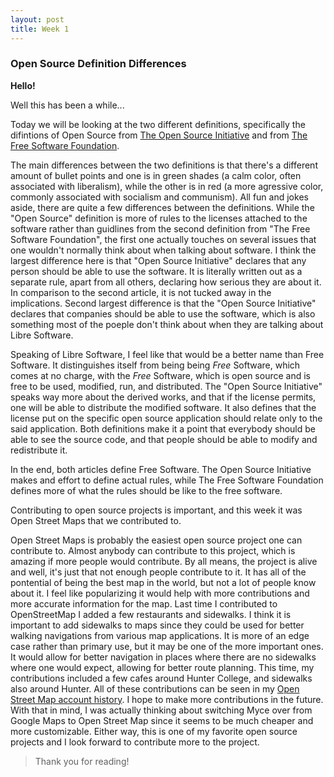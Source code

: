 ```yaml
---
layout: post
title: Week 1
---
```


### Open Source Definition Differences

**Hello!**

Well this has been a while...

Today we will be looking at the two different definitions, specifically the difintions of Open Source from [The Open Source Initiative](https://opensource.org/osd) and from [The Free Software Foundation](https://www.gnu.org/philosophy/free-sw.html).

The main differences between the two definitions is that there's a different amount of bullet points and one is in green shades (a calm color, often associated with liberalism), while the other is in red (a more agressive color, commonly associated with socialism and communism). All fun and jokes aside, there are quite a few differences between the definitions. While the "Open Source" definition is more of rules to the licenses attached to the software rather than guidlines from the second definition from "The Free Software Foundation", the first one actually touches on several issues that one wouldn't normally think about when talking about software. I think the largest difference here is that "Open Source Initiative" declares that any person should be able to use the software. It is literally written out as a separate rule, apart from all others, declaring how serious they are about it. In comparison to the second article, it is not tucked away in the implications. Second largest difference is that the "Open Source Initiative" declares that companies should be able to use the software, which is also something most of the poeple don't think about when they are talking about Libre Software.

Speaking of Libre Software, I feel like that would be a better name than Free Software. It distinguishes itself from being being *Free* Software, which comes at no charge, with the *Free* Software, which is open source and is free to be used, modified, run, and distributed. The "Open Source Initiative" speaks way more about the derived works, and that if the license permits, one will be able to distribute the modified software. It also defines that the license put on the specific open source application should relate only to the said application. Both definitions make it a point that everybody should be able to see the source code, and that people should be able to modify and redistribute it.

In the end, both articles define Free Software. The Open Source Initiative makes and effort to define actual rules, while The Free Software Foundation defines more of what the rules should be like to the free software.

Contributing to open source projects is important, and this week it was Open Street Maps that we contributed to.

Open Street Maps is probably the easiest open source project one can contribute to. Almost anybody can contribute to this project, which is amazing if more people would contribute. By all means, the project is alive and well, it's just that not enough people contribute to it. It has all of the pontential of being the best map in the world, but not a lot of people know about it. I feel like popularizing it would help with more contributions and more accurate information for the map. Last time I contributed to OpenStreetMap I added a few restaurants and sidewalks. I think it is important to add sidewalks to maps since they could be used for better walking navigations from various map applications. It is more of an edge case rather than primary use, but it may be one of the more important ones. It would allow for better navigation in places where there are no sidewalks where one would expect, allowing for better route planning. This time, my contributions included a few cafes around Hunter College, and sidewalks also around Hunter. All of these contributions can be seen in my [Open Street Map account history](https://www.openstreetmap.org/user/Chocolate-Spaghet/history). I hope to make more contributions in the future. With that in mind, I was actually thinking about switching Myce over from Google Maps to Open Street Map since it seems to be much cheaper and more customizable. Either way, this is one of my favorite open source projects and I look forward to contribute more to the project.

> Thank you for reading!
